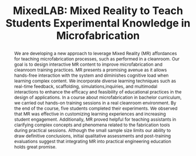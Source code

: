 ---
title: "MixedLAB: Mixed Reality to Teach Students Experimental Knowledge in Microfabrication"
layout: publication
categories:
  - Publications
tags:
  - Augmented reality
  - Engineering education
  - Interactive learning environments
  - Mixed reality
  - Microfabrication
  - Embodied learning
last_modified_at: 2024-09-10T10:21:00-01:00
venue: "The 52nd Annual Conference of the European Society for Engineering Education"
abstract: "We are developing a new approach to leverage Mixed Reality (MR) affordances for teaching microfabrication processes, such as performed in a cleanroom. Our goal is to design interactive MR content to improve microfabrication and cleanroom training practices. MR presents a promising avenue as it allows hands-free interaction with the system and diminishes cognitive load when learning complex content. We incorporate diverse learning techniques such as real-time feedback, scaffolding, simulations,inquiries, and multimodal interactions to enhance the efficacy and feasibility of educational practices in the design of applications. In a course about microfabrication in bachelor curriculum, we carried out hands-on training sessions in a real cleanroom environment. By the end of the course, five students completed their experiments. We observed that MR was effective in customizing learning experiences and increasing student engagement. Additionally, MR proved helpful for teaching assistants in clarifying complex concepts and phenomena related to the fabrication tools during practical sessions. Although the small sample size limits our ability to draw definitive conclusions, initial qualitative assessments and post-training evaluations suggest that integrating MR into practical engineering education holds great promise."
authors: "Qinglan Shan, Julia Chatain, Manu Kapur and Jürgen Brugger"
type: "InProceedings"
pdf: "https://www.conftool.net/sefi2024/index.php?page=browseSessions&print=export&ismobile=false&form_session=577&mode=table&presentations=show"
img: "/assets/img/publications/sefi/screenshot.jpg"
bib: "@InProceedings{Qinglan2024Mixedlab,<br />
  author    = {Qinglan Shan, Julia Chatain, Manu Kapur and Jürgen Brugger},<br />
  journal   = {The 52nd Annual Conference of the European Society for Engineering Education},<br />
  title     = {MixedLAB: Mixed Reality to Teach Students Experimental Knowledge in Microfabrication},<br />
  year      = {2024},<br />
  month     = Sep,<br />
}"
---